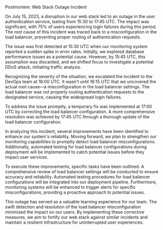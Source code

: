 Postmortem: Web Stack Outage Incident

On July 15, 2023, a disruption in our web stack led to an outage in the user authentication service, lasting from 15:30 to 17:45 UTC. The impact was significant, with 75% of users experiencing login failures during this period. The root cause of this incident was traced back to a misconfiguration in the load balancer, preventing proper routing of authentication requests.

The issue was first detected at 15:30 UTC when our monitoring system reported a sudden spike in error rates. Initially, we explored database performance issues as a potential cause. However, by 15:45 UTC, this assumption was discarded, and we shifted focus to investigate a potential DDoS attack, initiating traffic analysis.

Recognizing the severity of the situation, we escalated the incident to the DevOps team at 16:00 UTC. It wasn't until 16:15 UTC that we uncovered the actual root cause—a misconfiguration in the load balancer settings. The load balancer was not properly routing authentication requests to the designated service, causing the widespread login failures.

To address the issue promptly, a temporary fix was implemented at 17:00 UTC by correcting the load balancer configuration. A more comprehensive resolution was achieved by 17:45 UTC through a thorough update of the load balancer configuration.

In analyzing this incident, several improvements have been identified to enhance our system's reliability. Moving forward, we plan to strengthen our monitoring capabilities to promptly detect load balancer misconfigurations. Additionally, automated testing for load balancer configurations during deployment will be implemented to catch potential issues before they impact user services.

To execute these improvements, specific tasks have been outlined. A comprehensive review of load balancer settings will be conducted to ensure accuracy and reliability. Automated testing procedures for load balancer configurations will be integrated into our deployment pipeline. Furthermore, monitoring systems will be enhanced to trigger alerts for specific misconfigurations, providing a proactive approach to potential issues.

This outage has served as a valuable learning experience for our team. The swift detection and resolution of the load balancer misconfiguration minimized the impact on our users. By implementing these corrective measures, we aim to fortify our web stack against similar incidents and maintain a resilient infrastructure for uninterrupted user experiences.
